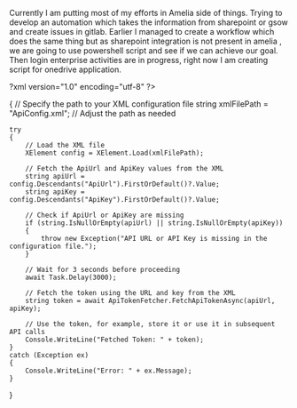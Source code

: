 Currently I am putting most of my efforts in Amelia side of things. Trying to develop an automation which takes the information from sharepoint or gsow and create issues in gitlab. Earlier I managed to create a workflow which does the same thing but as sharepoint integration is not present in amelia , we are going to use powershell script and see if we can achieve our goal. Then login enterprise activities are in progress, right now I am creating script for onedrive application.









?xml version="1.0" encoding="utf-8" ?>
<ApiConfiguration>

{
    // Specify the path to your XML configuration file
    string xmlFilePath = "ApiConfig.xml";  // Adjust the path as needed

    try
    {
        // Load the XML file
        XElement config = XElement.Load(xmlFilePath);

        // Fetch the ApiUrl and ApiKey values from the XML
        string apiUrl = config.Descendants("ApiUrl").FirstOrDefault()?.Value;
        string apiKey = config.Descendants("ApiKey").FirstOrDefault()?.Value;

        // Check if ApiUrl or ApiKey are missing
        if (string.IsNullOrEmpty(apiUrl) || string.IsNullOrEmpty(apiKey))
        {
            throw new Exception("API URL or API Key is missing in the configuration file.");
        }

        // Wait for 3 seconds before proceeding
        await Task.Delay(3000);

        // Fetch the token using the URL and key from the XML
        string token = await ApiTokenFetcher.FetchApiTokenAsync(apiUrl, apiKey);

        // Use the token, for example, store it or use it in subsequent API calls
        Console.WriteLine("Fetched Token: " + token);
    }
    catch (Exception ex)
    {
        Console.WriteLine("Error: " + ex.Message);
    }
}
